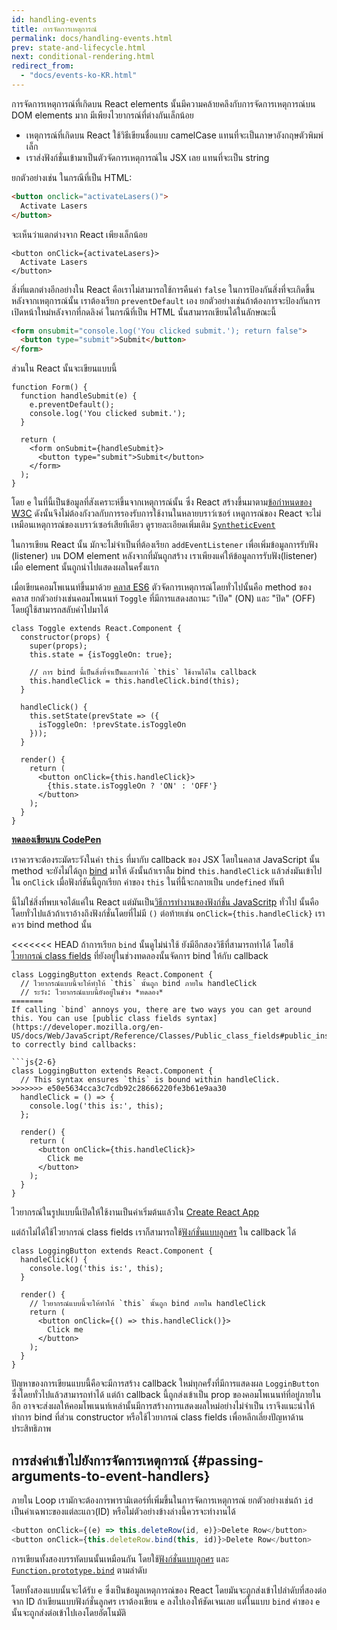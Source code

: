 ```yaml
---
id: handling-events
title: การจัดการเหตุการณ์
permalink: docs/handling-events.html
prev: state-and-lifecycle.html
next: conditional-rendering.html
redirect_from:
  - "docs/events-ko-KR.html"
---
```


การจัดการเหตุการณ์ที่เกิดบน React elements นั้นมีความคล้ายคลึงกับการจัดการเหตุการณ์บน DOM elements มาก มีเพียงไวยากรณ์ที่ต่างกันเล็กน้อย

* เหตุการณ์ที่เกิดบน React ใช้วิธีเขียนชื่อแบบ camelCase แทนที่จะเป็นภาษาอังกฤษตัวพิมพ์เล็ก
* เราส่งฟังก์ชั่นเข้ามาเป็นตัวจัดการเหตุการณ์ใน JSX เลย แทนที่จะเป็น string

ยกตัวอย่างเช่น ในกรณีที่เป็น HTML:

```html
<button onclick="activateLasers()">
  Activate Lasers
</button>
```

จะเห็นว่าแตกต่างจาก React เพียงเล็กน้อย

```js{1}
<button onClick={activateLasers}>
  Activate Lasers
</button>
```


สิ่งที่แตกต่างอีกอย่างใน React คือเราไม่สามารถใช้การคืนค่า `false` ในการป้องกันสิ่งที่จะเกิดขึ้นหลังจากเหตุการณ์นั้น เราต้องเรียก `preventDefault` เอง ยกตัวอย่างเช่นถ้าต้องการจะป้องกันการเปิดหน้าใหม่หลังจากที่กดลิงค์ ในกรณีที่เป็น HTML นั้นสามารถเขียนได้ในลักษณะนี้

```html
<form onsubmit="console.log('You clicked submit.'); return false">
  <button type="submit">Submit</button>
</form>
```

ส่วนใน React นั้นจะเขียนแบบนี้

```js{3}
function Form() {
  function handleSubmit(e) {
    e.preventDefault();
    console.log('You clicked submit.');
  }

  return (
    <form onSubmit={handleSubmit}>
      <button type="submit">Submit</button>
    </form>
  );
}
```

โดย `e` ในที่นี้เป็นข้อมูลที่สังเคราะห์ขึ้นจากเหตุการณ์นั้น ซึ่ง React สร้างขึ้นมาตาม[ข้อกำหนดของ W3C](https://www.w3.org/TR/DOM-Level-3-Events/) ดังนั้นจึงไม่ต้องกังวลกับการรองรับการใช้งานในหลายบราว์เซอร์ เหตูการณ์ของ React จะไม่เหมือนเหตุการณ์ของเบราว์เซอร์เสียทีเดียว ดูรายละเอียดเพิ่มเติม [`SyntheticEvent`](/docs/events.html)

ในการเขียน React นั้น มักจะไม่จำเป็นที่ต้องเรียก `addEventListener` เพื่อเพิ่มข้อมูลการรับฟัง (listener) บน DOM element หลังจากที่มันถูกสร้าง เราเพียงแค่ให้ข้อมูลการรับฟัง(listener) เมื่อ element นั้นถูกนำไปแสดงผลในครั้งแรก

เมื่อเขียนคอมโพเนนท์ขึ้นมาด้วย [คลาส ES6](https://developer.mozilla.org/en/docs/Web/JavaScript/Reference/Classes) ตัวจัดการเหตุการณ์โดยทั่วไปนั้นคือ method ของคลาส ยกตัวอย่างเช่นคอมโพเนนท์ `Toggle` ที่มีการแสดงสถานะ "เปิด" (ON) และ "ปิด" (OFF) โดยผู้ใช้สามารถสลับค่าไปมาได้

```js{6,7,10-14,18}
class Toggle extends React.Component {
  constructor(props) {
    super(props);
    this.state = {isToggleOn: true};

    // การ bind นี้เป็นสิ่งที่จำเป็นและทำให้ `this` ใช้งานได้ใน callback
    this.handleClick = this.handleClick.bind(this);
  }

  handleClick() {
    this.setState(prevState => ({
      isToggleOn: !prevState.isToggleOn
    }));
  }

  render() {
    return (
      <button onClick={this.handleClick}>
        {this.state.isToggleOn ? 'ON' : 'OFF'}
      </button>
    );
  }
}
```

[**ทดลองเขียนบน CodePen**](https://codepen.io/gaearon/pen/xEmzGg?editors=0010)

เราควรจะต้องระมัดระวังในค่า `this` ที่มากับ callback ของ JSX โดยในคลาส JavaScript นั้น method จะยังไม่ได้ถูก [bind](https://developer.mozilla.org/en/docs/Web/JavaScript/Reference/Global_objects/Function/bind) มาให้ ดังนั้นถ้าเราลืม bind `this.handleClick` แล้วส่งมันเข้าไปใน `onClick` เมื่อฟังก์ชันนี้ถูกเรียก ค่าของ `this` ในที่นี้จะกลายเป็น `undefined` ทันที

นี้ไม่ใช่สิ่งที่พบเจอได้แค่ใน React แต่มันเป็น[วิธีการทำงานของฟังก์ชั่น JavaScritp](https://www.smashingmagazine.com/2014/01/understanding-javascript-function-prototype-bind/) ทั่วไป นั้นคือโดยทั่วไปแล้วถ้าเราอ้างถึงฟังก์ชั่นโดยที่ไม่มี `()` ต่อท้ายเช่น `onClick={this.handleClick}` เราควร bind method นั้น

<<<<<<< HEAD
ถ้าการเรียก `bind` นั้นดูไม่น่าใช้ ยังมีอีกสองวิธีที่สามารถทำได้ โดยใช้ [ไวยากรณ์ class fields](https://babeljs.io/docs/plugins/transform-class-properties/) ที่ยังอยู่ในช่วงทดลองนั้นจัดการ bind ให้กับ callback

```js{2-6}
class LoggingButton extends React.Component {
  // ไวยากรณ์แบบนี้จะให้ทำให้ `this` นั้นถูก bind ภายใน handleClick
  // ระวัง: ไวยากรณ์แบบนี้ยังอยู่ในช่วง *ทดลอง*
=======
If calling `bind` annoys you, there are two ways you can get around this. You can use [public class fields syntax](https://developer.mozilla.org/en-US/docs/Web/JavaScript/Reference/Classes/Public_class_fields#public_instance_fields) to correctly bind callbacks:

```js{2-6}
class LoggingButton extends React.Component {
  // This syntax ensures `this` is bound within handleClick.
>>>>>>> e50e5634cca3c7cdb92c28666220fe3b61e9aa30
  handleClick = () => {
    console.log('this is:', this);
  };

  render() {
    return (
      <button onClick={this.handleClick}>
        Click me
      </button>
    );
  }
}
```

ไวยากรณ์ในรูปแบบนี้เปิดให้ใช้งานเป็นค่าเริ่มต้นแล้วใน [Create React App](https://github.com/facebookincubator/create-react-app) 

แต่ถ้าไม่ได้ใช้ไวยากรณ์ class fields เราก็สามารถใช้[ฟังก์ชั่นแบบลูกศร](https://developer.mozilla.org/en/docs/Web/JavaScript/Reference/Functions/Arrow_functions) ใน callback ได้

```js{7-9}
class LoggingButton extends React.Component {
  handleClick() {
    console.log('this is:', this);
  }

  render() {
    // ไวยากรณ์แบบนี้จะให้ทำให้ `this` นั้นถูก bind ภายใน handleClick
    return (
      <button onClick={() => this.handleClick()}>
        Click me
      </button>
    );
  }
}
```

ปัญหาของการเขียนแบบนี้คือจะมีการสร้าง callback ใหม่ทุกครั้งที่มีการแสดงผล `LogginButton` ซึ่งโดยทั่วไปแล้วสามารถทำได้ แต่ถ้า callback นี้ถูกส่งเข้าเป็น prop ของคอมโพเนนท์ที่อยู่ภายในอีก อาจจะส่งผลให้คอมโพเนนท์เหล่านั้นมีการสร้างการแสดงผลใหม่อย่างไม่จำเป็น เราจึงแนะนำให้ทำการ bind ที่ส่วน constructor หรือใช้ไวยากรณ์ class fields เพื่อหลีกเลี่ยงปัญหาด้านประสิทธิภาพ

## การส่งค่าเข้าไปยังการจัดการเหตุการณ์ {#passing-arguments-to-event-handlers}

ภายใน Loop เรามักจะต้องการพารามิเตอร์ที่เพิ่มขึ้นในการจัดการเหตุการณ์ ยกตัวอย่างเช่นถ้า `id` เป็นค่าเฉพาะของแต่ละแถว(ID) หรือไม่ตัวอย่างข้างล่างนี้ควรจะทำงานได้

```js
<button onClick={(e) => this.deleteRow(id, e)}>Delete Row</button>
<button onClick={this.deleteRow.bind(this, id)}>Delete Row</button>
```

การเขียนทั้งสองบรรทัดบนนั้นเหมือนกัน โดยใช้[ฟังก์ชั่นแบบลูกศร](https://developer.mozilla.org/en-US/docs/Web/JavaScript/Reference/Functions/Arrow_functions) และ [`Function.prototype.bind`](https://developer.mozilla.org/en-US/docs/Web/JavaScript/Reference/Global_objects/Function/bind) ตามลำดับ

โดยทั้งสองแบบนั้นจะได้รับ `e` ซึ่งเป็นข้อมูลเหตุการณ์ของ React โดยมันจะถูกส่งเข้าไปลำดับที่สองต่อจาก ID ถ้าเขียนแบบฟังก์ชั่นลูกศร เราต้องเขียน `e` ลงไปเองให้ชัดเจนเลย แต่ในแบบ `bind` ค่าของ `e` นั้นจะถูกส่งต่อเข้าไปเองโดยอัตโนมัติ
